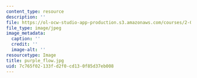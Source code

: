 ```yaml
---
content_type: resource
description: ''
file: https://ol-ocw-studio-app-production.s3.amazonaws.com/courses/2-00b-toy-product-design-spring-2008/7c765f02133fd2f0cd130f85d37eb008_purple_flow.jpg
file_type: image/jpeg
image_metadata:
  caption: ''
  credit: ''
  image-alt: ''
resourcetype: Image
title: purple_flow.jpg
uid: 7c765f02-133f-d2f0-cd13-0f85d37eb008
---
```

